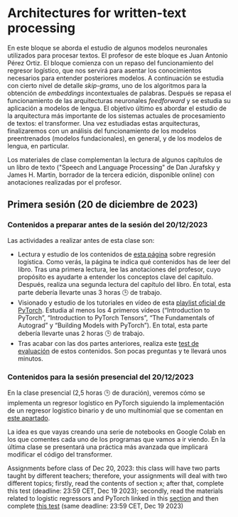 # Architectures for written-text processing

En este bloque se aborda el estudio de algunos modelos neuronales utilizados para procesar textos. El profesor de este bloque es Juan Antonio Pérez Ortiz. El bloque comienza con un repaso del funcionamiento del regresor logístico, que nos servirá para asentar los conocimientos necesarios para entender posteriores modelos. A continuación se estudia con cierto nivel de detalle *skip-grams*, uno de los algoritmos para la obtención de *embeddings* incontextuales de palabras. Después se repasa el funcionamiento de las arquitecturas neuronales *feedforward* y se estudia su aplicación a modelos de lengua. El objetivo último es abordar el estudio de la arquitectura más importante de los sistemas actuales de procesamiento de textos: el transformer. Una vez estudiadas estas arquitecturas, finalizaremos con un análisis del funcionamiento de los modelos preentrenados (modelos fundacionales), en general, y de los modelos de lengua, en particular.

Los materiales de clase complementan la lectura de algunos capítulos de un libro de texto ("Speech and Language Processing" de Dan Jurafsky y James H. Martin, borrador de la tercera edición, disponible online) con anotaciones realizadas por el profesor.

## Primera sesión (20 de diciembre de 2023)

### Contenidos a preparar antes de la sesión del 20/12/2023

Las actividades a realizar antes de esta clase son:

- Lectura y estudio de los contenidos de [esta página](https://dlsi.ua.es/~japerez/materials/transformers/regresor/) sobre regresión logística. Como verás, la página te indica qué contenidos has de leer del libro. Tras una primera lectura, lee las anotaciones del profesor, cuyo propósito es ayudarte a entender los conceptos clave del capítulo. Después, realiza una segunda lectura del capítulo del libro. En total, esta parte debería llevarte unas 3 horas 🕒️ de trabajo.
- Visionado y estudio de los tutoriales en vídeo de esta [playlist oficial de PyTorch](https://www.youtube.com/playlist?list=PL_lsbAsL_o2CTlGHgMxNrKhzP97BaG9ZN).  Estudia al menos los 4 primeros vídeos (“Introduction to PyTorch”, “Introduction to PyTorch Tensors”, “The Fundamentals of Autograd” y “Building Models with PyTorch”). En total, esta parte debería llevarte unas 2 horas 🕒️ de trabajo.
- Tras acabar con las dos partes anteriores, realiza este [test de evaluación](https://forms.gle/V3U9MTHo7c9DNhkc6) de estos contenidos. Son pocas preguntas y te llevará unos minutos.

### Contenidos para la sesión presencial del 20/12/2023

En la clase presencial (2,5 horas 🕒️ de duración), veremos cómo se implementa un regresor logístico en PyTorch siguiendo la implementación de un regresor logístico binario y de uno multinomial que se comentan en [este apartado](https://dlsi.ua.es/~japerez/materials/transformers/implementacion/#codigo-para-un-regresor-logistico-y-uno-multinomial).

La idea es que vayas creando una serie de notebooks en Google Colab en los que comentes cada uno de los programas que vamos a ir viendo. En la última clase se presentará una práctica más avanzada que implicará modificar el código del transformer.

Assignments before class of Dec 20, 2023: this class will have two parts taught by different teachers; therefore, your assignments will deal with two different topics; firstly, read the contents of section x; after that, complete this test (deadline: 23:59 CET, Dec 19 2023); secondly, read the materials related to logistic regressors and PyTorch linked in this [section](text.md#contenidos-a-preparar-antes-de-la-sesion-del-20122023) and then complete [this test](https://forms.gle/V3U9MTHo7c9DNhkc6) (same deadline: 23:59 CET, Dec 19 2023)